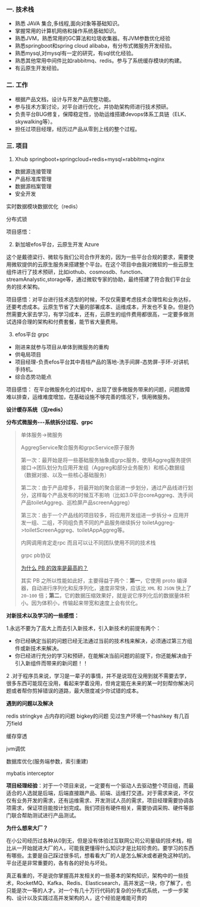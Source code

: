 

### 一. 技术栈

* 熟悉 JAVA 集合,多线程,面向对象等基础知识。
* 掌握常用的计算机网络和操作系统基础知识。
* 熟悉JVM，熟悉常用的GC算法和垃圾收集器。有JVM参数优化经验
* 熟悉springboot和spring cloud alibaba，有分布式微服务开发经验。
* 熟悉mysql,对mysql有一定的研究，有sql优化经验。
* 熟悉其他常用中间件比如rabbitmq、redis。参与了系统缓存模块的构建。
* 有云原生开发经验。

### 二. 工作		

* 根据产品文档，设计与开发产品完整功能。
* 参与技术方案讨论，对平台进行优化，并协助架构师进行技术预研。
* 负责平台BUG修复，保障稳定性，协助运维搭建devops体系工具链（ELK、skywalking等）。
* 担任过项目经理，经历过产品从零到上线的整个过程。

### 三. 项目

1. Xhub    springboot+springcloud+redis+mysql+rabbitmq+nginx

- 数据源连接管理
- 产品标准库管理
- 数据源档案管理
- 安全开发

实时数据模块数据优化（redis）

分布式锁



项目感悟：



2. 新加坡efos平台，云原生开发 Azure

这个是戴德梁行、微软与我们公司合作开发的，因为一些平台合规的要求，需要使用微软提供的云原生服务来搭建整个平台。在这个项目中由我对微软的一些云原生组件进行了技术预研，比如iothub、cosmosdb、function、streamAnalystic,storage等，通过微软专家的协助，最终搭建了符合我们平台业务的技术架构。



项目感悟：对平台进行技术选型的时候，不仅仅需要考虑技术合理性和业务达标，还要考虑成本。云原生节省了大量的部署成本、运维成本，开发也不复杂。但是仍然需要大家去学习，有学习成本，还有，云原生的组件费用都很高，一定要多做测试选择合理的架构和付费套餐，能节省大量费用。



3. efos平台  grpc

* 刚进来就参与项目从单体到微服务的重构
* 供电局项目
* 项目经理-负责efos平台其中青桔产品的落地-洗手间屏-态势屏-手环-对讲机手持机。
* 综合态势功能点

项目感悟： 在平台微服务化的过程中，出现了很多微服务带来的问题，问题故障难以排查，运维难度增加，在基础设施不够完善的情况下，慎用微服务。

**设计缓存系统（见redis）**

**分布式微服务---系统拆分过程、grpc**

> 单体服务->微服务
>
> AggregService聚合服务和grpcService原子服务
>
> 第一次：最开始是将一些基础服务抽象成grpc服务，使用Aggreg服务提供接口->团队划分为应用开发组（Aggreg和部分业务服务）和核心数据组（数据对接、以及一些核心基础服务）
>
> 第二次：由于产品增多，将最开始的聚合层进一步划分，通过产品线进行划分，这样每个产品发布的时候互不影响（比如3.0平台coreAggreg、洗手间产品toiletAggreg、巡检屏产品screenAggreg）
>
> 第三次：由于一个产品线的项目较多，将应用开发组进一步拆分->  应用开发一组、二组，不同组负责不同的产品服务继续拆分 toiletAggreg->toiletScreenAggreg、toiletAppAggreg等。
>
> 内网调用肯定走rpc   而且可以让不同团队使用不同的技术栈
>
> grpc pb协议
>
> [为什么 PB 的效率是最高的？](https://doocs.gitee.io/advanced-java/#/./docs/distributed-system/dubbo-serialization-protocol?id=为什么-pb-的效率是最高的？)
>
> 其实 PB 之所以性能如此好，主要得益于两个：**第一**，它使用 proto 编译器，自动进行序列化和反序列化，速度非常快，应该比 `XML` 和 `JSON` 快上了 `20~100` 倍；**第二**，它的数据压缩效果好，就是说它序列化后的数据量体积小。因为体积小，传输起来带宽和速度上会有优化。



**对新技术以及学习的一些感悟：**

1.永远不要为了高大上而去引入新技术，引入新技术的前提有两个：

* 你已经确定当前的问题已经无法通过当前的技术栈来解决，必须通过第三方组件或新技术来解决。
* 你已经进行充分的学习和预研，在能解决当前问题的前提下，你还能解决由于引入新组件而带来的新问题！！

2 .对于程序员来说，学习是一辈子的事情，并不是说现在没用到就不需要去学，很多东西可能现在没用，看起来学着没用，但肯定能在未来的某一时刻帮你解决问题或者帮你剪掉错误的道路，最大限度减少你试错的成本。





**遇到的问题以及解决**

redis stringkye 占内存的问题  bigkey的问题 见过生产环境一个hashkey 有几百万field

缓存穿透

jvm调优

数据库优化(服务端参数，索引重建)

mybatis   interceptor





**项目经理经验**：对于一个项目来说，一定要有一个驱动人去驱动整个项目组，而最适合的人选就是后端，后端直接跟产品、前端、运维打交道。对于需求来说，不仅仅有业务开发的需求，还有运维需求、开发测试人员的需求，项目经理需要协调各项需求，保证项目能按计划完成。我们项目有硬件相关，需要协调采购、硬件等部门联合帮助测试进行产品测试。



**为什么想来大厂？**

在小公司经历过各种从0到无，但是没有体验过互联网公司公司量级的技术栈，相比从一开始就进大厂的人，可能我更懂得什么知识才是比较珍贵的。要学习的东西有哪些。主要是自己踩过很多坑，想看看大厂的人是怎么解决或者避免这种坑的。平台还是非常重要的，各有各的好处与坏处。

真正看重的，不是说你掌握高并发相关的一些基本的架构知识，架构中的一些技术，RocketMQ、Kafka、Redis、Elasticsearch，高并发这一块，你了解了，也只能是次一等的人才。对一个有几十万行代码的复杂的分布式系统，一步一步架构、设计以及实践过高并发架构的人，这个经验是难能可贵的



